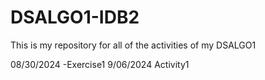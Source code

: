 # DSALGO1-IDB2
This is my repository for all of the activities of my DSALGO1

08/30/2024 -Exercise1
9/06/2024 Activity1

